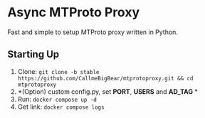 # Async MTProto Proxy #

Fast and simple to setup MTProto proxy written in Python.

## Starting Up ##
    
1. Clone: `git clone -b stable https://github.com/CallmeBigBear/mtprotoproxy.git && cd mtprotoproxy`
2. *(Option) custom config.py, set **PORT**, **USERS** and **AD_TAG** *
3. Run: `docker compose up -d`
4. Get link: `docker compose logs`
